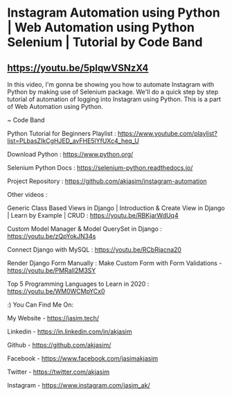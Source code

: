# Instagram Automation using Python | Web Automation using Python Selenium | Tutorial by Code Band
## https://youtu.be/5pIqwVSNzX4

In this video, I'm gonna be showing you how to automate Instagram with Python by making use of Selenium package. We'll do a quick step by step tutorial of automation of logging into Instagram using Python. This is a part of Web Automation using Python.

~ Code Band

Python Tutorial for Beginners Playlist : https://www.youtube.com/playlist?list=PLbasZIkCgHJED_avFHE5lYfUXc4_heq_U

Download Python : https://www.python.org/

Selenium Python Docs : https://selenium-python.readthedocs.io/

Project Repository : https://github.com/akjasim/instagram-automation

Other videos : 

Generic Class Based Views in Django | Introduction & Create View in Django | Learn by Example | CRUD : https://youtu.be/RBKjarWdUq4

Custom Model Manager & Model QuerySet in Django : https://youtu.be/zQpYokJN34s

Connect Django with MySQL : https://youtu.be/RCbRjacna20

Render Django Form Manually : Make Custom Form with Form Validations - https://youtu.be/PMRalI2M3SY

Top 5 Programming Languages to Learn in 2020 : https://youtu.be/WM0WCMpYCx0

:) You Can Find Me On:

My Website - https://jasim.tech/

Linkedin - https://in.linkedin.com/in/akjasim

Github - https://github.com/akjasim/

Facebook - https://www.facebook.com/jasimakjasim

Twitter - https://twitter.com/akjasim

Instagram - https://www.instagram.com/jasim_ak/
